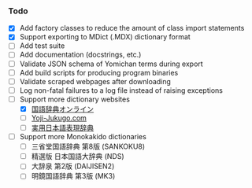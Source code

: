 ### Todo

- [x] Add factory classes to reduce the amount of class import statements
- [x] Support exporting to MDict (.MDX) dictionary format
- [ ] Add test suite
- [ ] Add documentation (docstrings, etc.)
- [ ] Validate JSON schema of Yomichan terms during export
- [ ] Add build scripts for producing program binaries
- [ ] Validate scraped webpages after downloading
- [ ] Log non-fatal failures to a log file instead of raising exceptions
- [ ] Support more dictionary websites
  - [x] [国語辞典オンライン](https://kokugo.jitenon.jp/)
  - [ ] [Yoji-Jukugo.com](https://yoji-jukugo.com/)
  - [ ] [実用日本語表現辞典](https://www.weblio.jp/cat/dictionary/jtnhj)
- [ ] Support more Monokakido dictionaries
  - [ ] 三省堂国語辞典 第8版 (SANKOKU8)
  - [ ] 精選版 日本国語大辞典 (NDS)
  - [ ] 大辞泉 第2版 (DAIJISEN2)
  - [ ] 明鏡国語辞典 第3版 (MK3)
